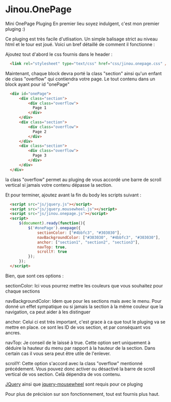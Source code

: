 # Jinou.OnePage
Mini OnePage Pluging
En premier lieu soyez indulgent, c'est mon premier pluging :)

Ce pluging est très facile d'utlisation. Un simple balisage strict au niveau html et le tour est joué.
Voici un bref détaillé de comment il fonctionne : 

Ajoutez tout d'abord le css fournis dans le header : 
```html
  <link rel="stylesheet" type="text/css" href="css/jinou.onepage.css" />
```
Maintenant, chaque block devra porté la class "section" ainsi qu'un enfant de class "overflow" qui contiendra votre page. Le tout contenu dans un block ayant pour id "onePage"
```html
  <div id="onePage">
      <div class="section">
          <div class="overflow">
            Page 1
          </div>
      </div>
      <div class="section">
          <div class="overflow">
            Page 2
          </div>
      </div>
      <div class="section">
          <div class="overflow">
            Page 3
          </div>
      </div>
  </div>
```
la class "overflow" permet au pluging de vous accordé une barre de scroll vertical si jamais votre contenu dépasse la section.

Et pour terminer, ajoutez avant la fin du body les scripts suivant :
```html
  <script src="js/jquery.js"></script>
  <script src="js/jquery.mousewheel.js"></script>
  <script src="js/jinou.onepage.js"></script>
  <script>
      $(document).ready(function(){
          $('#onePage').onepage({
              sectionColor: ["#4bbfc3", "#303030"],
              navBackgroundColor: ["#303030", "#4bbfc3", "#303030"],
              anchor: ["section1", "section2", "section3"],
              navTop: true,
              scrollY: true
          });
      });
  </script>
```

Bien, que sont ces options :

sectionColor: Ici vous pourrez mettre les couleurs que vous souhaitez pour chaque sections

navBackgroundColor: Idem que pour les sections mais avec le menu. Pour donné un effet sympatique ou si jamais la section à la même couleur que la navigation, ca peut aider à les distinguer

anchor: Celui ci est très important, c'est grace à ca que tout le pluging va se mettre en place. ce sont les ID de vos section, et par conséquant vos ancres.

navTop: Je conseil de le laissé à true. Cette option sert uniquement à déduire la hauteur du menu par rapport à la hauteur de la section. Dans certain cas il vous sera peut être utile de l'enlever.

scrollY: Cette option s'accord avec la class "overflow" mentionné précédement. Vous pouvez donc activer ou désactivé la barre de scroll vertical de vos section. Celà dépendra de vos contenu.

[JQuery](https://github.com/jquery/jquery) ainsi que [jquery-mousewheel](https://github.com/jquery/jquery-mousewheel) sont requis pour ce pluging

Pour plus de précision sur son fonctionnement, tout est fournis plus haut.
